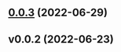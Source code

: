 ## [0.0.3](https://github.com/cam-inc/bento/compare/@bento-editor/website/v0.0.2...@bento-editor/website/0.0.3) (2022-06-29)

## v0.0.2 (2022-06-23)
